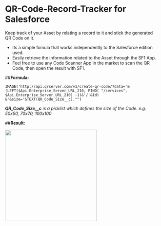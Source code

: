 # QR-Code-Record-Tracker for Salesforce 
Keep track of your Asset by relating a record to it and stick the generated QR Code on it. 
- Its a simple fomula that works independently to the Salesforce edition used.
- Easily retrieve the information related to the Asset through the SF1 App.
- Feel free to use any Code Scanner App in the market to scan the QR Code, then open the result with SF1.

##**Formula:**

```
IMAGE('http://api.qrserver.com/v1/create-qr-code/?data='& (LEFT($Api.Enterprise_Server_URL_210, FIND( "/services", $Api.Enterprise_Server_URL_210) -1)&'/'&Id) &'&size='&TEXT(QR_Code_Size__c),"")
```

**_QR_Code_Size__c_** _is a picklist which defines the size of the Code. e.g. 50x50, 70x70, 100x100_

##**Result:**

<img src="https://cloud.githubusercontent.com/assets/4924744/16905229/15dbce7e-4c79-11e6-9d9a-4e8e432eb07b.png" width="300">

